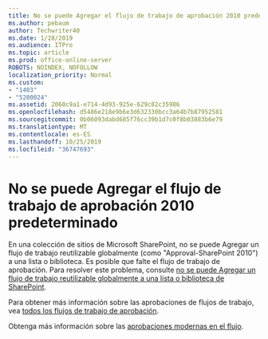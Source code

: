 ```yaml
---
title: No se puede Agregar el flujo de trabajo de aprobación 2010 predeterminado
ms.author: pebaum
author: Techwriter40
ms.date: 1/28/2019
ms.audience: ITPro
ms.topic: article
ms.prod: office-online-server
ROBOTS: NOINDEX, NOFOLLOW
localization_priority: Normal
ms.custom:
- "1403"
- "5200024"
ms.assetid: 2060c9a1-e714-4d93-925e-629c82c35986
ms.openlocfilehash: d5486e218e9b6e3d632330bcc3a64b7b87952581
ms.sourcegitcommit: 0b06093dabd685f76cc39b1d7c0f8b03883b6e79
ms.translationtype: MT
ms.contentlocale: es-ES
ms.lasthandoff: 10/25/2019
ms.locfileid: "36747693"
---
```

# <a name="cant-add-default-2010-approval-workflow"></a>No se puede Agregar el flujo de trabajo de aprobación 2010 predeterminado

En una colección de sitios de Microsoft SharePoint, no se puede Agregar un flujo de trabajo reutilizable globalmente (como "Approval-SharePoint 2010") a una lista o biblioteca. Es posible que falte el flujo de trabajo de aprobación. Para resolver este problema, consulte [no se puede Agregar un flujo de trabajo reutilizable globalmente a una lista o biblioteca de SharePoint](https://support.microsoft.com/help/4467263/sharepoint-designer-2013-shows-empty-wfpub-library).

Para obtener más información sobre las aprobaciones de flujos de trabajo, vea [todos los flujos de trabajo de aprobación](https://support.office.com/article/All-about-Approval-workflows-078C5A89-821F-44A9-9530-40BB34F9F742). 
 
Obtenga más información sobre las [aprobaciones modernas en el flujo](https://flow.microsoft.com/blog/introducing-modern-approvals). 
  